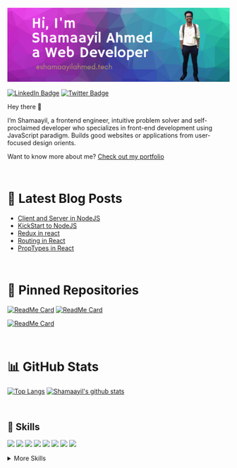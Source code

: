 [![Shamaayil's GitHub Banner](./assets/20210313_073303_0000.png)](https://shamaayilahmed.tech/)

<!--[![Visits Badge](https://badges.pufler.dev/visits/shamaayilahmed/shamaayilahmed)](https://shamaayilahmed.tech/)-->
[![LinkedIn Badge](https://img.shields.io/badge/LinkedIn-Profile-informational?style=flat&logo=linkedin&logoColor=white&color=0D76A8)](https://www.linkedin.com/in/shamaayil-ahmed-3a079a183/)
[![Twitter Badge](https://img.shields.io/badge/Twitter-Profile-informational?style=flat&logo=twitter&logoColor=white&color=1CA2F1)](https://twitter.com/AhmadShamayil)

Hey there 👋

I’m Shamaayil, a frontend engineer, intuitive problem solver and self-proclaimed developer who specializes in front-end development using JavaScript paradigm. Builds good websites or applications from user-focused design orients.

Want to know more about me? [Check out my portfolio](https://shamaayilahmed.tech/)


<br>

# 📩 Latest Blog Posts
<!-- BLOG-POST-LIST:START -->
- [Client and Server in NodeJS](https://shamaayil.hashnode.dev/client-and-server-in-nodejs)
- [KickStart to NodeJS](https://shamaayil.hashnode.dev/kickstart-to-nodejs)
- [Redux in react](https://shamaayil.hashnode.dev/redux-in-react)
- [Routing in React](https://shamaayil.hashnode.dev/routing-in-react)
- [PropTypes in React](https://shamaayil.hashnode.dev/proptypes-in-react)
<!-- BLOG-POST-LIST:END -->

<br>

# 📌 Pinned Repositories
[![ReadMe Card](https://github-readme-stats.vercel.app/api/pin/?username=shamaayilahmed&repo=issuetracker&show_icons=true&theme=tokyonight&text_color=4AB197)](https://github.com/shamaayilahmed/issuetracker)
[![ReadMe Card](https://github-readme-stats.vercel.app/api/pin/?username=shamaayilahmed&repo=covid-19&show_icons=true&theme=tokyonight&text_color=4AB197)](https://github.com/shamaayilahmed/covid-19)

[![ReadMe Card](https://github-readme-stats.vercel.app/api/pin/?username=shamaayilahmed&repo=emoji-shortcodes-for-markdown&show_icons=true&theme=tokyonight&text_color=4AB197)](https://github.com/shamaayilahmed/emoji-shortcodes-for-markdown)

<br>

# 📊 GitHub Stats
[![Top Langs](https://github-readme-stats.vercel.app/api/top-langs/?username=shamaayilahmed&theme=tokyonight&text_color=4AB197)](https://github.com/shamaayilahmed)
[![Shamaayil's github stats](https://github-readme-stats.vercel.app/api?username=shamaayilahmed&show_icons=true&theme=tokyonight&text_color=4AB197)](https://github.com/anuraghazra/github-readme-stats)

<br>

## 💼 Skills


![](https://img.shields.io/badge/Code-C++-informational?style=flat&logo=C%2B%2B&logoColor=00599C&color=00599C)
![](https://img.shields.io/badge/Code-JavaScript-informational?style=flat&logo=JavaScript&logoColor=F7DF1E&color=F7DF1E)
![](https://img.shields.io/badge/Code-HTML-informational?style=flat&logo=HTML5&logoColor=E34F26&color=E34F26)
![](https://img.shields.io/badge/Style-CSS-informational?style=flat&logo=css3&logoColor=1572B6&color=1572B6)
![](https://img.shields.io/badge/Style-Sass-informational?style=flat&logo=Sass&logoColor=CC6699&color=CC6699)
![](https://img.shields.io/badge/Code-React-informational?style=flat&logo=react&logoColor=61DAFB&color=61DAFB)
![](https://img.shields.io/badge/Code-Redux-informational?style=flat&logo=Redux&logoColor=764ABC&color=764ABC)
![](https://img.shields.io/badge/Code-Node.js-informational?style=flat&logo=Node.js&logoColor=339933&color=339933)

<!--
![](https://img.shields.io/badge/Code-TypeScript-informational?style=flat&logo=TypeScript&logoColor=white&color=4AB197)
![](https://img.shields.io/badge/Code-MongoDB-informational?style=flat&logo=MongoDB&logoColor=white&color=4AB197)
![](https://img.shields.io/badge/Style-Tailwind-informational?style=flat&logo=Tailwind-CSS&logoColor=white&color=4AB197)
![](https://img.shields.io/badge/Test-Jest-informational?style=flat&logo=jest&logoColor=white&color=4AB197)
![](https://img.shields.io/badge/Tools-Docker-informational?style=flat&logo=docker&logoColor=white&color=4AB197)
![](https://img.shields.io/badge/Tools-Jenkins-informational?style=flat&logo=jenkins&logoColor=white&color=4AB197)
![](https://img.shields.io/badge/Tools-Postman-informational?style=flat&logo=Postman&logoColor=white&color=4AB197)
![](https://img.shields.io/badge/Tools-Jira-informational?style=flat&logo=Jira-Software&logoColor=white&color=4AB197)
![](https://img.shields.io/badge/Code-C-Language?logo=C&logoColor=A8B9CC&color=A8B9CC)
![](https://img.shields.io/badge/Code-Java-informational?style=flat&logo=Java&logoColor=007396&color=007396)
-->

<details>
<summary>More Skills</summary>
<br>
  
![](https://img.shields.io/badge/Tools-Netlify-informational?style=flat&logo=netlify&logoColor=00C7B7&color=00C7B7)
![](https://img.shields.io/badge/Tools-Heroku-informational?style=flat&logo=Heroku&logoColor=430098&color=430098)
![](https://img.shields.io/badge/Tools-NPM-informational?style=flat&logo=npm&logoColor=CB3837&color=CB3837)
![](https://img.shields.io/badge/Tools-Git-informational?style=flat&logo=git&logoColor=F05032&color=F05032)
![](https://img.shields.io/badge/Tools-GitHub-informational?style=flat&logo=GitHub&logoColor=181717&color=181717)
![](https://img.shields.io/badge/Tools-VSCode-informational?style=flat&logo=visual-studio-code&logoColor=007ACC&color=007ACC)
</details>



<!--
**shamaayilahmed/shamaayilahmed** is a ✨ _special_ ✨ repository because its `README.md` (this file) appears on your GitHub profile.

Here are some ideas to get you started:

- 🔭 I’m currently working on ...
- 🌱 I’m currently learning ...
- 👯 I’m looking to collaborate on ...
- 🤔 I’m looking for help with ...
- 💬 Ask me about ...
- 📫 How to reach me: ...
- 😄 Pronouns: ...
- ⚡ Fun fact: ...
-->
